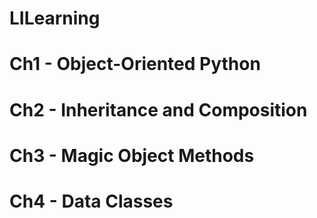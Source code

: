 # LILearning

# Ch1 - Object-Oriented Python

# Ch2 - Inheritance and Composition

# Ch3 - Magic Object Methods

# Ch4 - Data Classes